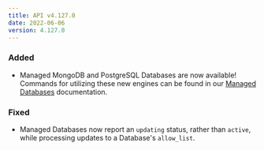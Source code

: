 ```yaml
---
title: API v4.127.0
date: 2022-06-06
version: 4.127.0
---
```


### Added

- Managed MongoDB and PostgreSQL Databases are now available! Commands for utilizing these new engines can be found in our [Managed Databases](/docs/api/databases/) documentation.

### Fixed

- Managed Databases now report an `updating` status, rather than `active`, while processing updates to a Database's `allow_list`.